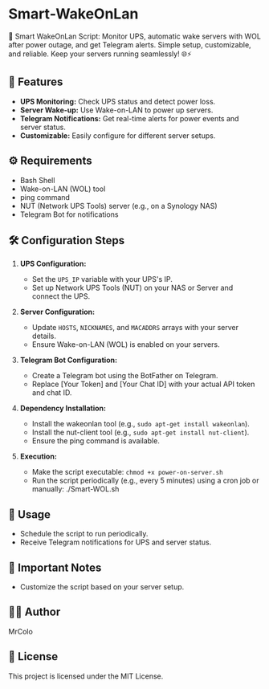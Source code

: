 # Smart-WakeOnLan
🚀 Smart WakeOnLan Script: Monitor UPS, automatic wake servers with WOL after power outage, and get Telegram alerts. Simple setup, customizable, and reliable. Keep your servers running seamlessly! 🌐⚡

## 🌟 Features

- **UPS Monitoring:** Check UPS status and detect power loss.
- **Server Wake-up:** Use Wake-on-LAN to power up servers.
- **Telegram Notifications:** Get real-time alerts for power events and server status.
- **Customizable:** Easily configure for different server setups.

## ⚙️ Requirements

- Bash Shell
- Wake-on-LAN (WOL) tool
- ping command
- NUT (Network UPS Tools) server (e.g., on a Synology NAS)
- Telegram Bot for notifications

## 🛠️ Configuration Steps

1. **UPS Configuration:**
   - Set the `UPS_IP` variable with your UPS's IP.
   - Set up Network UPS Tools (NUT) on your NAS or Server and connect the UPS.

2. **Server Configuration:**
   - Update `HOSTS`, `NICKNAMES`, and `MACADDRS` arrays with your server details.
   - Ensure Wake-on-LAN (WOL) is enabled on your servers.

3. **Telegram Bot Configuration:**
   - Create a Telegram bot using the BotFather on Telegram.
   - Replace [Your Token] and [Your Chat ID] with your actual API token and chat ID.

4. **Dependency Installation:**
   - Install the wakeonlan tool (e.g., `sudo apt-get install wakeonlan`).
   - Install the nut-client tool (e.g., `sudo apt-get install nut-client`).
   - Ensure the ping command is available.

5. **Execution:**
   - Make the script executable: `chmod +x power-on-server.sh`
   - Run the script periodically (e.g., every 5 minutes) using a cron job or manually: ./Smart-WOL.sh

## 🚀 Usage

- Schedule the script to run periodically.
- Receive Telegram notifications for UPS and server status.

## 📝 Important Notes

- Customize the script based on your server setup.

## 🧑‍💻 Author

MrColo

## 📄 License

This project is licensed under the MIT License.
